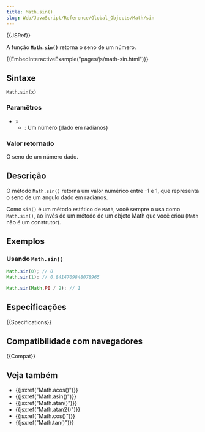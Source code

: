 ```yaml
---
title: Math.sin()
slug: Web/JavaScript/Reference/Global_Objects/Math/sin
---
```


{{JSRef}}

A função **`Math.sin()`** retorna o seno de um número.

{{EmbedInteractiveExample("pages/js/math-sin.html")}}

## Sintaxe

```
Math.sin(x)
```

### Paramêtros

- `x`
  - : Um número (dado em radianos)

### Valor retornado

O seno de um número dado.

## Descrição

O método `Math.sin()` retorna um valor numérico entre -1 e 1, que representa o seno de um angulo dado em radianos.

Como `sin()` é um método estático de `Math`, você sempre o usa como `Math.sin()`, ao invés de um método de um objeto Math que você criou (`Math` não é um construtor).

## Exemplos

### Usando `Math.sin()`

```js
Math.sin(0); // 0
Math.sin(1); // 0.8414709848078965

Math.sin(Math.PI / 2); // 1
```

## Especificações

{{Specifications}}

## Compatibilidade com navegadores

{{Compat}}

## Veja também

- {{jsxref("Math.acos()")}}
- {{jsxref("Math.asin()")}}
- {{jsxref("Math.atan()")}}
- {{jsxref("Math.atan2()")}}
- {{jsxref("Math.cos()")}}
- {{jsxref("Math.tan()")}}

